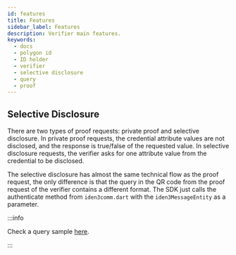 ```yaml
---
id: features
title: Features
sidebar_label: Features
description: Verifier main features.
keywords: 
  - docs
  - polygon id
  - ID holder
  - verifier
  - selective disclosure
  - query
  - proof
---
```


## Selective Disclosure

 There are two types of proof requests: private proof and selective disclosure. In private proof requests, the credential attribute values are not disclosed, and the response is true/false of the requested value.
 In selective disclosure requests, the verifier asks for one attribute value from the credential to be disclosed.

The selective disclosure has almost the same technical flow as the proof request, the only difference is that the query in the QR code from the proof request of the verifier contains a different format. The SDK just calls the authenticate method from `iden3comm.dart` with the `iden3MessageEntity` as a parameter.

:::info

Check a query sample <ins>[here](./verification-library/zk-query-language.md#selective-disclosure)</ins>.

:::
